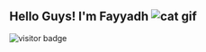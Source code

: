 ## Hello Guys! I'm Fayyadh ![cat gif](https://media3.giphy.com/media/jpbnoe3UIa8TU8LM13/giphy.gif?cid=ecf05e47pf84yp46t11wydobdoe56snpggckivvx6m89l7fe&rid=giphy.gif&ct=g)

![visitor badge](https://visitor-badge.glitch.me/badge?page_id=fydhfzh.fydhfzh&left_text=MyVisitor)
